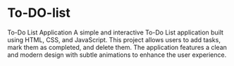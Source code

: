 # To-DO-list
To-Do List Application A simple and interactive To-Do List application built using HTML, CSS, and JavaScript. This project allows users to add tasks, mark them as completed, and delete them. The application features a clean and modern design with subtle animations to enhance the user experience.
